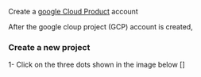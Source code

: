 Create a [google Cloud Product](https://www.googleadservices.com/pagead/aclk?sa=L&ai=DChcSEwjR0PHK-bn7AhXV7lEKHZsiBUkYABACGgJ3cw&ohost=www.google.com&cid=CAESbOD2CIuxLOmfd2t_o8Y9giaWczHeAeUqNn51aRYDI5qwulQyvwJsTJh7a5hnoxfj7kF4gIk83Kip_498MV5OnksN3HN6A8t-OudBGCKqVb0SQ9_ZUzBKvn3f-9p-6eB2U4g1gupCQ2gm87oqQg&sig=AOD64_0i4FJIF4zshy7d-vnrvQ5kSHzI4g&q&adurl&ved=2ahUKEwiXxOfK-bn7AhUYXqQEHYh2CvkQ0Qx6BAgNEAE) account

After the google cloup project (GCP) account is created, 

### Create a new project 
1- Click on the three dots shown in the image below
[]
